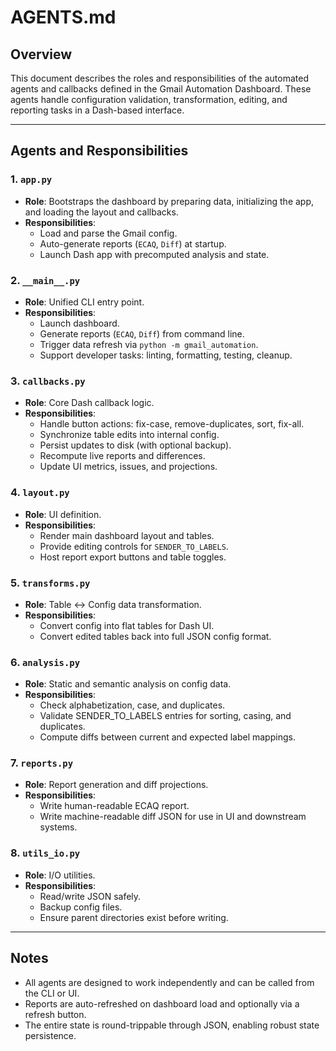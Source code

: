 # AGENTS.md

## Overview

This document describes the roles and responsibilities of the automated agents and callbacks defined in the Gmail Automation Dashboard. These agents handle configuration validation, transformation, editing, and reporting tasks in a Dash-based interface.

---

## Agents and Responsibilities

### 1. `app.py`

- **Role**: Bootstraps the dashboard by preparing data, initializing the app, and loading the layout and callbacks.
- **Responsibilities**:
  - Load and parse the Gmail config.
  - Auto-generate reports (`ECAQ`, `Diff`) at startup.
  - Launch Dash app with precomputed analysis and state.

### 2. `__main__.py`

- **Role**: Unified CLI entry point.
- **Responsibilities**:
  - Launch dashboard.
  - Generate reports (`ECAQ`, `Diff`) from command line.
  - Trigger data refresh via `python -m gmail_automation`.
  - Support developer tasks: linting, formatting, testing, cleanup.

### 3. `callbacks.py`

- **Role**: Core Dash callback logic.
- **Responsibilities**:
  - Handle button actions: fix-case, remove-duplicates, sort, fix-all.
  - Synchronize table edits into internal config.
  - Persist updates to disk (with optional backup).
  - Recompute live reports and differences.
  - Update UI metrics, issues, and projections.

### 4. `layout.py`

- **Role**: UI definition.
- **Responsibilities**:
  - Render main dashboard layout and tables.
  - Provide editing controls for `SENDER_TO_LABELS`.
  - Host report export buttons and table toggles.

### 5. `transforms.py`

- **Role**: Table ↔ Config data transformation.
- **Responsibilities**:
  - Convert config into flat tables for Dash UI.
  - Convert edited tables back into full JSON config format.

### 6. `analysis.py`

- **Role**: Static and semantic analysis on config data.
- **Responsibilities**:
  - Check alphabetization, case, and duplicates.
  - Validate SENDER_TO_LABELS entries for sorting, casing, and duplicates.
  - Compute diffs between current and expected label mappings.

### 7. `reports.py`

- **Role**: Report generation and diff projections.
- **Responsibilities**:
  - Write human-readable ECAQ report.
  - Write machine-readable diff JSON for use in UI and downstream systems.

### 8. `utils_io.py`

- **Role**: I/O utilities.
- **Responsibilities**:
  - Read/write JSON safely.
  - Backup config files.
  - Ensure parent directories exist before writing.

---

## Notes

- All agents are designed to work independently and can be called from the CLI or UI.
- Reports are auto-refreshed on dashboard load and optionally via a refresh button.
- The entire state is round-trippable through JSON, enabling robust state persistence.
